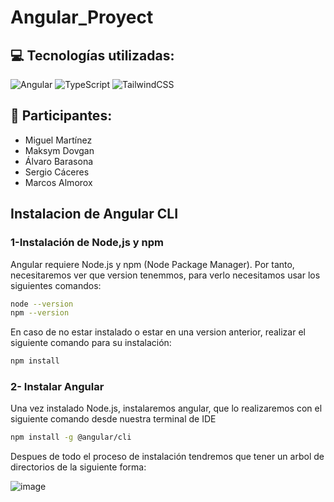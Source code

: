 # Angular_Proyect

## :computer: Tecnologías utilizadas:

![Angular](https://img.shields.io/badge/Angular-DD0031?style=for-the-badge&logo=angular&logoColor=white)
![TypeScript](https://img.shields.io/badge/TypeScript-007ACC?style=for-the-badge&logo=typescript&logoColor=white)
![TailwindCSS](https://img.shields.io/badge/TailwindCSS-38B2AC?style=for-the-badge&logo=tailwind-css&logoColor=white)

## :busts_in_silhouette: Participantes:

- Miguel Martínez
- Maksym Dovgan
- Álvaro Barasona
- Sergio Cáceres
- Marcos Almorox

## Instalacion de Angular CLI

### 1-Instalación de Node,js y npm 

Angular requiere Node.js y npm (Node Package Manager). Por tanto, necesitaremos ver que version tenemmos, para verlo necesitamos usar los siguientes comandos:

```bash
node --version
npm --version
```

En caso de no estar instalado o estar en una version anterior, realizar el siguiente comando para su instalación:

 ```bash
npm install
```

### 2- Instalar Angular

Una vez instalado Node.js, instalaremos angular, que lo realizaremos con el siguiente comando desde nuestra terminal de IDE

 ```bash
npm install -g @angular/cli
```

Despues de todo el proceso de instalación tendremos que tener un arbol de directorios de la siguiente forma:

![image](https://github.com/Eracres/Angular_Proyect/assets/122403544/0172cfcb-95ab-47f9-a918-7830e1f99889)






